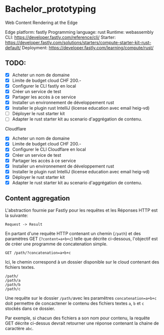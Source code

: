 # Bachelor_prototyping
Web Content Rendering at the Edge

Edge platform: fastly
Programming language: rust
Runtime: webassembly
CLI: https://developer.fastly.com/reference/cli/
Starter: https://developer.fastly.com/solutions/starters/compute-starter-kit-rust-default/
Deployment: https://developer.fastly.com/learning/compute/rust/

## TODO:

* [X] Acheter un nom de domaine
* [X] Limite de budget cloud CHF 200.-
* [X] Configurer le CLI fastly en local
* [X] Créer un service de test
* [X] Partager les accès à ce service
* [X] Installer un environnement de développement rust
* [X] Installer le plugin rust IntelliJ (license education avec email heig-vd)
* [ ] Déployer le rust starter kit
* [ ] Adapter le rust starter kit au scenario d'aggrégation de contenu.

Cloudflare
* [X] Acheter un nom de domaine
* [X] Limite de budget cloud CHF 200.-
* [X] Configurer le CLI Cloudflare en local
* [X] Créer un service de test
* [x] Partager les accès à ce service
* [X] Installer un environnement de développement rust
* [X] Installer le plugin rust IntelliJ (license education avec email heig-vd)
* [X] Déployer le rust starter kit
* [x] Adapter le rust starter kit au scenario d'aggrégation de contenu.

## Content aggregation

L'abstraction fournie par Fastly pour les requêtes et les Réponses HTTP est la suivante:

```
Request -> Result
```

En partant d'une requête HTTP contenant un chemin (`/path`) et des paramètres GET (`?content=a+b+c`) telle que décrite ci-dessous, l'objectif est de créer une programme de concatenation simple.

```
GET /path/?concatenation=a+b+c
```

Ici, le chemin correspond à un dossier disponible sur le cloud contenant des fichiers textes.

```
/path/
/path/a
/path/b
/path/c
```

Une requête sur le dossier `/path/`avec les paramêtres `concatenation=a+b+c` doit permettre de concactener le contenu des fichiers textes `a`, `b` et `c` stockés dans ce dossier.

Par exemple, si chacun des fichiers a son nom pour contenu, la requête GET décrite ci-dessus devrait retourner une réponse contenant la chaine de caractère `abc`.
